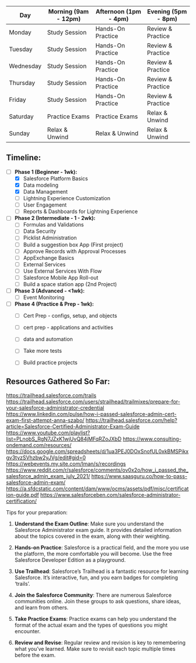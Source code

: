 | Day       | Morning (9am - 12pm) | Afternoon (1pm - 4pm) | Evening (5pm - 8pm) |
| --------- | -------------------- | --------------------- | ------------------- |
| Monday    | Study Session        | Hands-On Practice     | Review & Practice   |
| Tuesday   | Study Session        | Hands-On Practice     | Review & Practice   |
| Wednesday | Study Session        | Hands-On Practice     | Review & Practice   |
| Thursday  | Study Session        | Hands-On Practice     | Review & Practice   |
| Friday    | Study Session        | Hands-On Practice     | Review & Practice   |
| Saturday  | Practice Exams       | Practice Exams        | Relax & Unwind      |
| Sunday    | Relax & Unwind       | Relax & Unwind        | Relax & Unwind      |

## Timeline:
- [ ] **Phase 1 (Beginner - 1wk):**
	- [x] Salesforce Platform Basics
	- [x] Data modeling
	- [x] Data Management
	- [ ] Lightning Experience Customization
	- [ ] User Engagement
	- [ ] Reports & Dashboards for Lightning Experience
- [ ] **Phase 2 (Intermediate - 1 - 2wk):**
	- [ ] Formulas and Validations
	- [ ] Data Security
	- [ ] Picklist Administration
	- [ ] Build a suggestion box App (First project)
	- [ ] Approve Records with Approval Processes
	- [ ] AppExchange Basics
	- [ ] External Services
	- [ ] Use External Services With Flow
	- [ ] Salesforce Mobile App Roll-out
	- [ ] Build a space station app (2nd Project)
- [ ] **Phase 3 (Advanced - <1wk):**
	- [ ] Event Monitoring
- [ ] **Phase 4 (Practice & Prep - 1wk):**
	- [ ] Cert Prep - configs, setup, and objects
	- [ ] cert prep - applications and activities
	- [ ] data and automation
	- [ ] Take more tests
	- [ ] Build practice projects


## Resources Gathered So Far:
https://trailhead.salesforce.com/trails
https://trailhead.salesforce.com/users/strailhead/trailmixes/prepare-for-your-salesforce-administrator-credential
https://www.linkedin.com/pulse/how-i-passed-salesforce-admin-cert-exam-first-attempt-anna-szabo/
https://trailhead.salesforce.com/help?article=Salesforce-Certified-Administrator-Exam-Guide
https://www.youtube.com/playlist?list=PLnobS_RgN7JZxK1wjUvQ84jMFqRZoJXbD
https://www.consulting-ondemand.com/resources/
https://docs.google.com/spreadsheets/d/1ua3PEJ0DOxSnofUL0xkBMSPikxgv3tyzSVhzbw2yJVg/edit#gid=0
https://webevents.my.site.com/Iman/s/recordings
https://www.reddit.com/r/salesforce/comments/ov0x2o/how_i_passed_the_salesforce_admin_exam_july_2021/
https://www.saasguru.co/how-to-pass-salesforce-admin-exam/
https://a.sfdcstatic.com/content/dam/www/ocms/assets/pdf/misc/certification-guide.pdf
https://www.salesforceben.com/salesforce-administrator-certification/

Tips for your preparation:

1. **Understand the Exam Outline**: Make sure you understand the Salesforce Administrator exam guide. It provides detailed information about the topics covered in the exam, along with their weighting.
    
2. **Hands-on Practice**: Salesforce is a practical field, and the more you use the platform, the more comfortable you will become. Use the free Salesforce Developer Edition as a playground.
    
3. **Use Trailhead**: Salesforce’s Trailhead is a fantastic resource for learning Salesforce. It’s interactive, fun, and you earn badges for completing ‘trails’.
    
4. **Join the Salesforce Community**: There are numerous Salesforce communities online. Join these groups to ask questions, share ideas, and learn from others.
    
5. **Take Practice Exams**: Practice exams can help you understand the format of the actual exam and the types of questions you might encounter.
    
6. **Review and Revise**: Regular review and revision is key to remembering what you’ve learned. Make sure to revisit each topic multiple times before the exam.
